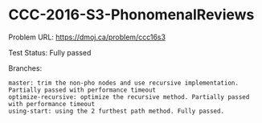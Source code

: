 # CCC-2016-S3-PhonomenalReviews

Problem URL:
	https://dmoj.ca/problem/ccc16s3

Test Status:
	Fully passed

Branches:

	master: trim the non-pho nodes and use recursive implementation. Partially passed with performance timeout
	optimize-recursive: optimize the recursive method. Partially passed with performance timeout
	using-start: using the 2 furthest path method. Fully passed.
	
